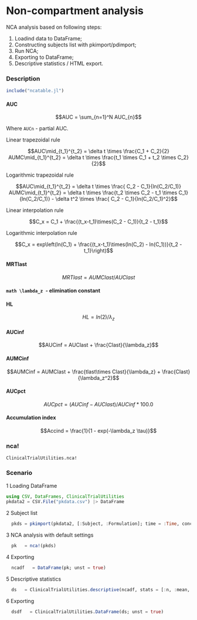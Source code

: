# Non-compartment analysis

NCA analysis based on following steps:

1. Loadind data to DataFrame;
2. Constructing subjects list with pkimport/pdimport;
3. Run NCA;
4. Exporting to DataFrame;
5. Descriptive statistics / HTML export.

### Description

```julia
include("ncatable.jl")
```
#### AUC

```math
AUC = \sum_{n=1}^N AUC_{n}
```

Where `AUCn` - partial AUC.

Linear trapezoidal rule

```math
AUC\mid_{t_1}^{t_2} = \delta t \times \frac{C_1 + C_2}{2}

AUMC\mid_{t_1}^{t_2} = \delta t \times \frac{t_1 \times C_1 + t_2 \times C_2}{2}
```

Logarithmic trapezoidal rule

```math
AUC\mid_{t_1}^{t_2} =   \delta t \times \frac{ C_2 - C_1}{ln(C_2/C_1)}

AUMC\mid_{t_1}^{t_2} = \delta t \times \frac{t_2 \times C_2 - t_1 \times C_1}{ln(C_2/C_1)} -  \delta t^2 \times \frac{ C_2 - C_1}{ln(C_2/C_1)^2}
```

Linear interpolation rule

```math
C_x = C_1 + \frac{(t_x-t_1)\times(C_2 - C_1)}{t_2 - t_1}
```

Logarithmic interpolation rule

```math
C_x = exp\left(ln(C_1) + \frac{(t_x-t_1)\times(ln(C_2) - ln(C_1))}{t_2 - t_1}\right)
```

#### MRTlast

```math
MRTlast    = AUMClast / AUClast
```

#### ```math \lambda_z ```- elimination constant

#### HL

```math
HL = ln(2) / \lambda_z
```

#### AUCinf

```math
AUCinf = AUClast + \frac{Clast}{\lambda_z}
```

#### AUMCinf

```math
AUMCinf =  AUMClast + \frac{tlast\times Clast}{\lambda_z} + \frac{Clast}{\lambda_z^2}
```

#### AUCpct

```math
AUCpct = (AUCinf - AUClast) / AUCinf * 100.0%
```

#### Accumulation index

```math
Accind = \frac{1}{1 - exp(-\lambda_z \tau)}
```

### nca!
```@docs
ClinicalTrialUtilities.nca!
```

### Scenario

1 Loading DataFrame

```julia
using CSV, DataFrames, ClinicalTrialUtilities
pkdata2 = CSV.File("pkdata.csv") |> DataFrame
```
2 Subject list

```julia
  pkds = pkimport(pkdata2, [:Subject, :Formulation]; time = :Time, conc = :Concentration)
```

3 NCA  analysis with default settings

```julia
  pk   = nca!(pkds)
```

4 Exporting

```julia
  ncadf   = DataFrame(pk; unst = true)
```

5 Descriptive statistics

```julia
  ds   = ClinicalTrialUtilities.descriptive(ncadf, stats = [:n, :mean, :sd], sort = [:Formulation])
```

6 Exporting  

```julia
  dsdf   = ClinicalTrialUtilities.DataFrame(ds; unst = true)
```
